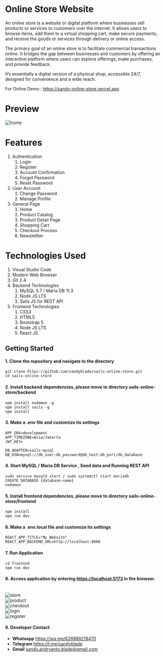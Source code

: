 # Online Store Website

<p>
   An online store is a website or digital platform where businesses sell products or services to customers over the internet. It allows users to browse items, 
   add them to a virtual shopping cart, make secure payments, 
   and receive the goods or services through delivery or online access.
</p>

<p>
	The primary goal of an online store is to facilitate commercial transactions online. It bridges the gap between businesses 
	and customers by offering an 
	interactive platform where users can explore offerings, make purchases, and provide feedback.
</p> 

<p>
	It’s essentially a digital version of a physical shop, accessible 24/7, designed for convenience and a wide reach.
</p>

<p>For Online Demo : <a target="_blank" href="https://sandy-online-store.vercel.app">https://sandy-online-store.vercel.app</a></p>

# Preview

<img src="https://i.ibb.co.com/YNQcQ4D/home.png" alt="home" />


# Features

<ol type="1">
	<li>
		Authentication
		<ol type="1">
			<li>Login</li>
			<li>Register</li>
			<li>Account Confirmation</li>
			<li>Forgot Password</li>
			<li>Reset Password</li>
		</ol>
	</li>
	<li>
		User Account
		<ol type="1">
			<li>Change Password</li>
			<li>Manage Profile</li>
		</ol>
	</li>
	<li>
		General Page
		<ol type="1">
			<li>Home</li>
			<li>Product Catalog</li>
			<li>Product Detail Page</li>
			<li>Shopping Cart</li>
			<li>Checkout Process</li>
			<li>Newslettter</li>
		</ol>
	</li>
</ol>

# Technologies Used

<ol type="1">
	<li>Visual Studio Code</li>
	<li>Modern Web Browser</li>
	<li>Git 2.4</li>
	<li>
		Backend Technologies
		<ol type="1">
			<li>MySQL 5.7 / Maria DB 11.3</li>
			<li>Node JS LTS</li>
			<li>Sails JS for REST API </li>
		</ol>
	</li>
	<li>
		Frontend Technologies
		<ol type="1">
			<li>CSS3</li>
			<li>HTML5</li>
			<li>Bootstrap 5</li>
			<li>Node JS LTS</li>
			<li>React JS</li>
		</ol>
	</li>
</ol>

## Getting Started
#### 1. Clone the repository and navigate to the directory
```shell
git clone https://github.com/sandyblade/sails-online-store.git
cd sails-online-store
```

#### 2. Install backend dependencies, please move to directory sails-online-store/backend
```shell
npm install nodemon -g
npm install sails -g
npm install
```

#### 3. Make a .env file and customize its settings 
```shell
APP_ENV=development
APP_TIMEZONE=Asia/Jakarta
JWT_KEY=

DB_ADAPTER=sails-mysql
DB_DSN=mysql://db_user:db_password@db_host:db_port/db_database
```

#### 4. Start MySQL / Maria DB Service , Seed data and Running REST API
```shell
sudo service mysqld start / sudo systemctl start mariadb
CREATE DATABASE {database-name}
nodemon
```

#### 5. Install frontend dependencies, please move to directory sails-online-store/frontend
```shell
npm install
npm run dev
```

#### 6. Make a .env.local file and customize its settings 
```shell
REACT_APP_TITLE="My Website"
REACT_APP_BACKEND_URL=http://localhost:8000
```

#### 7. Run Application 
```shell
cd frontend
npm run dev
```

#### 8. Access application by entering [https://localhost:5173](https://localhost:5173) in the browser.

<br/>
<img src="https://i.ibb.co.com/59584Rp/store.png" alt="store" />
</br>
<img src="https://i.ibb.co.com/CPM5Xb6/product.png" alt="product" />
</br>
<img src="https://i.ibb.co.com/GxN6Pg1/checkout.png" alt="checkout" />
</br>
<img src="https://i.ibb.co.com/KjRRdgH/login.png" alt="login"/>
</br>
<img src="https://i.ibb.co.com/wpX8yrg/register.png" alt="register" />


#### 9. Developer Contact
<ul>
	<li>
		<strong>Whatsapp</strong> <a target="_blank" href="https://wa.me/628989218470">https://wa.me/628989218470</a>
	</li>
	<li>
		<strong>Telegram</strong> <a target="_blank" href="https://t.me/sandyblade">https://t.me/sandyblade</a>
	</li>
	<li>
		<strong>Gmail</strong> <a  href="mailto:sandy.andryanto.blade@gmail.com">sandy.andryanto.blade@gmail.com</a>
	</li>
</ul>